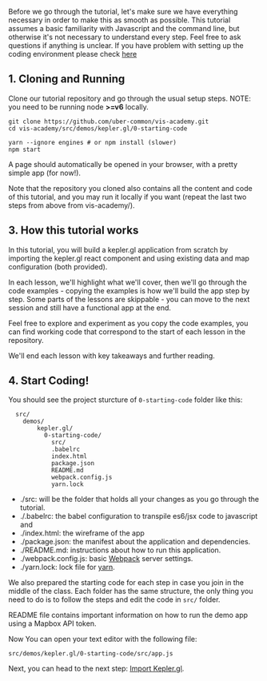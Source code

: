 
Before we go through the tutorial, let's make sure we have everything necessary in order to make this as smooth as possible.
This tutorial assumes a basic familiarity with Javascript and the command line, but otherwise it's not necessary to understand every step.
Feel free to ask questions if anything is unclear.
If you have problem with setting up the coding environment please check [here](#/installing-a-coding-environment/installing-tools-mac)

## 1. Cloning and Running

Clone our tutorial repository and go through the usual setup steps. NOTE: you
need to be running node **>=v6** locally.
```
git clone https://github.com/uber-common/vis-academy.git
cd vis-academy/src/demos/kepler.gl/0-starting-code

yarn --ignore engines # or npm install (slower)
npm start
```

A page should automatically be opened in your browser, with a pretty simple app (for now!).

Note that the repository you cloned also contains all the content and code of this tutorial, and you may run it locally if you want (repeat the last two steps from above from vis-academy/).

## 3. How this tutorial works

In this tutorial, you will build a kepler.gl application from scratch by importing the kepler.gl react component and using existing data and map configuration (both provided). 

In each lesson, we'll highlight what we'll cover, then we'll go through the code examples - copying the examples is how we'll build the app step by step. Some parts of the lessons are skippable - you can move to the next session and still have a functional app at the end. 

Feel free to explore and experiment as you copy the code examples, you can find working code that correspond to the start of each lesson in the repository.

We'll end each lesson with key takeaways and further reading.

## 4. Start Coding!

You should see the project sturcture of `0-starting-code` folder like this:
```
  src/
    demos/
    	kepler.gl/
		  0-starting-code/
			src/
			.babelrc
			index.html
			package.json
			README.md
			webpack.config.js
			yarn.lock
```

 - ./src: will be the folder that holds all your changes as you go through the tutorial.
 - ./.babelrc: the babel configuration to transpile es6/jsx code to javascript and 
 - ./index.html: the wireframe of the app
 - ./package.json: the manifest about the application and dependencies.
 - ./README.md: instructions about how to run this application.
 - ./webpack.config.js: basic [Webpack](https://webpack.github.io/) server settings.
 - ./yarn.lock: lock file for [yarn](https://yarnpkg.com/en/).

We also prepared the starting code for each step in case you join in the middle of the class.
Each folder has the same structure, the only thing you need to do is to follow the steps and edit the code in `src/` folder.

README file contains important information on how to run the demo app using a Mapbox API token.

Now You can open your text editor with the following file:

```
src/demos/kepler.gl/0-starting-code/src/app.js
```

Next, you can head to the next step:
[Import Kepler.gl](#/kepler.gl/1-import-keplergl).
